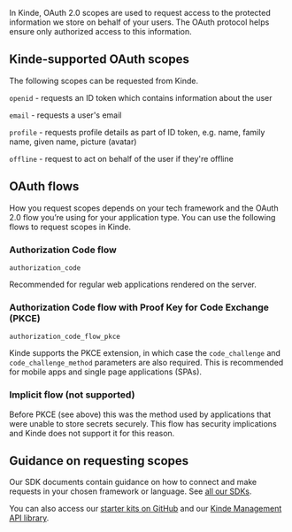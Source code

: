 
In Kinde, OAuth 2.0 scopes are used to request access to the protected information we store on behalf of your users. The OAuth protocol helps ensure only authorized access to this information.

## Kinde-supported OAuth scopes

The following scopes can be requested from Kinde.

`openid` - requests an ID token which contains information about the user

`email` - requests a user's email

`profile` - requests profile details as part of ID token, e.g. name, family name, given name, picture (avatar)

`offline` - request to act on behalf of the user if they're offline

## OAuth flows

How you request scopes depends on your tech framework and the OAuth 2.0 flow you’re using for your application type. You can use the following flows to request scopes in Kinde.

### Authorization Code flow

`authorization_code`

Recommended for regular web applications rendered on the server.

### Authorization Code flow with Proof Key for Code Exchange (PKCE)

`authorization_code_flow_pkce`

Kinde supports the PKCE extension, in which case the `code_challenge` and `code_challenge_method` parameters are also required. This is recommended for mobile apps and single page applications (SPAs).

### Implicit flow (not supported)

Before PKCE (see above) this was the method used by applications that were unable to store secrets securely. This flow has security implications and Kinde does not support it for this reason.

## Guidance on requesting scopes

Our SDK documents contain guidance on how to connect and make requests in your chosen framework or language. See [all our SDKs](/developer-tools/about/our-sdks/).

You can also access our [starter kits on GitHub](https://github.com/kinde-starter-kits) and our [Kinde Management API library](/kinde-apis/management/).
